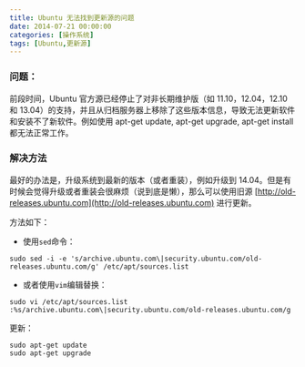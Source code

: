 ```yaml
---
title: Ubuntu 无法找到更新源的问题
date: 2014-07-21 00:00:00
categories: [操作系统]
tags: [Ubuntu,更新源]
---
```


### 问题：

前段时间，Ubuntu 官方源已经停止了对非长期维护版（如 11.10，12.04，12.10 和 13.04）的支持，并且从归档服务器上移除了这些版本信息，导致无法更新软件和安装不了新软件。例如使用 apt-get update, apt-get upgrade, apt-get install 都无法正常工作。

### 解决方法

最好的办法是，升级系统到最新的版本（或者重装），例如升级到 14.04。但是有时候会觉得升级或者重装会很麻烦（说到底是懒），那么可以使用旧源 [http://old-releases.ubuntu.com](http://old-releases.ubuntu.com) 进行更新。

方法如下：

* 使用```sed```命令：
```
sudo sed -i -e 's/archive.ubuntu.com\|security.ubuntu.com/old-releases.ubuntu.com/g' /etc/apt/sources.list
```

* 或者使用```vim```编辑替换：
```
sudo vi /etc/apt/sources.list
:%s/archive.ubuntu.com\|security.ubuntu.com/old-releases.ubuntu.com/g
```

更新：
```
sudo apt-get update
sudo apt-get upgrade
```